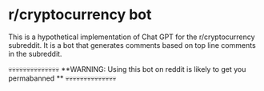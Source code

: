 # r/cryptocurrency bot

This is a hypothetical implementation of Chat GPT for the r/cryptocurrency subreddit. 
It is a bot that generates comments based on top line comments in the subreddit.

:skull::skull::skull::skull::skull::skull::skull::skull::skull::skull::skull::skull::skull::skull:
**WARNING: Using this bot on reddit is likely to get you permabanned **
:skull::skull::skull::skull::skull::skull::skull::skull::skull::skull::skull::skull::skull::skull: